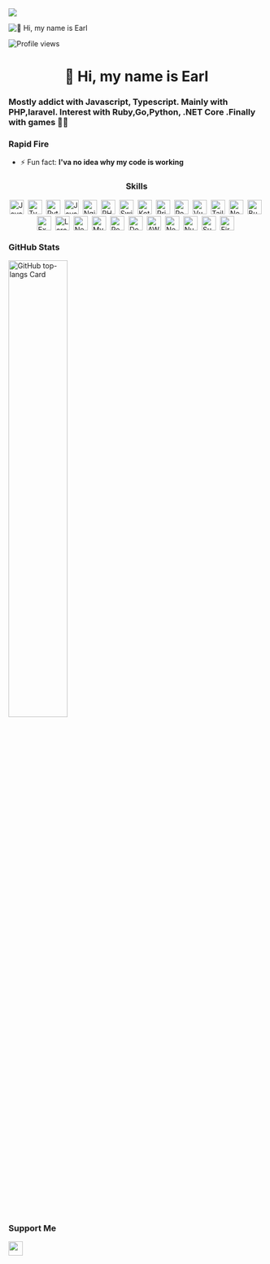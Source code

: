 <a href="https://github.com/devxb/gitanimals">
  <img src="https://render.gitanimals.org/farms/{username}"/>
</a>

![👋 Hi, my name is Earl](https://static.wixstatic.com/media/53fad0_ce0704caa0174d6aa9b2b8101a62fa77~mv2.gif)

![Profile views](https://komarev.com/ghpvc/?username=alalearl&label=Profile%20views&color=0e75b6&style=flat)

<div id="toc">
  <ul align="center" style="list-style: none">
    <summary>
      <h1>
        👋 Hi, my name is Earl
      </h1>
    </summary>
  </ul>
</div>

 **<h3 align="left">Mostly addict with Javascript, Typescript. Mainly with PHP,laravel. Interest with Ruby,Go,Python, .NET Core .Finally with games 😶‍🌫️</h3>**

**<h3 align="left">Rapid Fire</h3>**

- ⚡ Fun fact: **I'va no idea why my code is working**

 **<h3 align="center">Skills</h3>**

<div style="display: flex; flex-wrap: wrap; gap: 4px; justify-content: center;"><img src="https://cdn.jsdelivr.net/gh/devicons/devicon/icons/javascript/javascript-plain.svg" height="28" alt="JavaScript" style="margin-right: 4px"> <img src="https://cdn.jsdelivr.net/gh/devicons/devicon/icons/typescript/typescript-plain.svg" height="28" alt="TypeScript" style="margin-right: 4px"> <img src="https://cdn.jsdelivr.net/gh/devicons/devicon/icons/python/python-original.svg" height="28" alt="Python" style="margin-right: 4px"> <img src="https://cdn.jsdelivr.net/gh/devicons/devicon/icons/java/java-original.svg" height="28" alt="Java" style="margin-right: 4px"> <img src="https://cdn.jsdelivr.net/gh/devicons/devicon@latest/icons/nginx/nginx-original.svg" height="28" alt="Nginx" style="margin-right: 4px"> <img src="https://cdn.jsdelivr.net/gh/devicons/devicon/icons/php/php-plain.svg" height="28" alt="PHP" style="margin-right: 4px"> <img src="https://cdn.jsdelivr.net/gh/devicons/devicon/icons/swift/swift-original.svg" height="28" alt="Swift" style="margin-right: 4px"> <img src="https://cdn.jsdelivr.net/gh/devicons/devicon/icons/kotlin/kotlin-plain.svg" height="28" alt="Kotlin" style="margin-right: 4px"> <img src="https://cdn.jsdelivr.net/gh/devicons/devicon/icons/prisma/prisma-original.svg" height="28" alt="Prisma" style="margin-right: 4px"> <img src="https://cdn.jsdelivr.net/gh/devicons/devicon/icons/react/react-original.svg" height="28" alt="React" style="margin-right: 4px"> <img src="https://cdn.jsdelivr.net/gh/devicons/devicon/icons/vuejs/vuejs-original.svg" height="28" alt="Vue.js" style="margin-right: 4px"> <img src="https://cdn.jsdelivr.net/gh/devicons/devicon@latest/icons/tailwindcss/tailwindcss-original.svg" height="28" alt="Tailwind CSS" style="margin-right: 4px"> <img src="https://cdn.jsdelivr.net/gh/devicons/devicon/icons/nodejs/nodejs-original.svg" height="28" alt="Node.js" style="margin-right: 4px"> <img src="https://cdn.jsdelivr.net/gh/devicons/devicon@latest/icons/bun/bun-original.svg" height="28" alt="Bun" style="margin-right: 4px"> <img src="https://cdn.jsdelivr.net/gh/devicons/devicon/icons/express/express-original.svg" height="28" alt="Express" style="margin-right: 4px"> <img src="https://cdn.jsdelivr.net/gh/devicons/devicon@latest/icons/laravel/laravel-original.svg" height="28" alt="Laravel" style="margin-right: 4px"> <img src="https://cdn.jsdelivr.net/gh/devicons/devicon@latest/icons/nestjs/nestjs-original.svg" height="28" alt="NestJs" style="margin-right: 4px"> <img src="https://cdn.jsdelivr.net/gh/devicons/devicon/icons/mysql/mysql-original.svg" height="28" alt="MySQL" style="margin-right: 4px"> <img src="https://cdn.jsdelivr.net/gh/devicons/devicon/icons/postgresql/postgresql-original.svg" height="28" alt="PostgreSQL" style="margin-right: 4px"> <img src="https://cdn.jsdelivr.net/gh/devicons/devicon/icons/docker/docker-original.svg" height="28" alt="Docker" style="margin-right: 4px"> <img src="https://cdn.jsdelivr.net/gh/devicons/devicon@latest/icons/amazonwebservices/amazonwebservices-original-wordmark.svg" height="28" alt="AWS" style="margin-right: 4px"> <img src="https://cdn.jsdelivr.net/gh/devicons/devicon@latest/icons/nextjs/nextjs-plain.svg" height="28" alt="Next.js" style="margin-right: 4px"> <img src="https://cdn.jsdelivr.net/gh/devicons/devicon@latest/icons/nuxtjs/nuxtjs-original.svg" height="28" alt="NuxtJs" style="margin-right: 4px"> <img src="https://cdn.jsdelivr.net/gh/devicons/devicon@latest/icons/supabase/supabase-original.svg" height="28" alt="Supabase" style="margin-right: 4px"> <img src="https://cdn.jsdelivr.net/gh/devicons/devicon/icons/firebase/firebase-plain.svg" height="28" alt="Firebase" style="margin-right: 4px"></div>

 **<h3 align="left">GitHub Stats</h3>**

<p align="left">
  <img width="48%" src="https://github-readme-stats.vercel.app/api/top-langs?username=alalearl&theme=nord&hide_title=true&layout=compact&langs_count=6&hide_progress=false&card_width=400&hide_border=true&disable_animations=false" alt="GitHub top-langs Card" />
</p>

 **<h3 align="left">Support Me</h3>**

<p align="left"><a href="https://paypal.me/pongparit" target="_blank"><img src="https://img.shields.io/badge/PayPal-00457C?style=for-the-badge&logo=paypal&logoColor=white" height="28" style="margin-right: 4px"></a></p>
